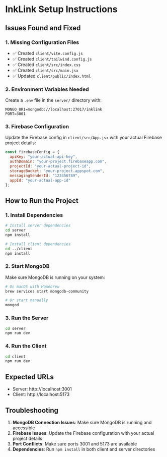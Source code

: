 # InkLink Setup Instructions

## Issues Found and Fixed

### 1. Missing Configuration Files
- ✅ Created `client/vite.config.js`
- ✅ Created `client/tailwind.config.js`
- ✅ Created `client/src/index.css`
- ✅ Created `client/src/main.jsx`
- ✅ Updated `client/public/index.html`

### 2. Environment Variables Needed

Create a `.env` file in the `server/` directory with:
```
MONGO_URI=mongodb://localhost:27017/inklink
PORT=3001
```

### 3. Firebase Configuration

Update the Firebase config in `client/src/App.jsx` with your actual Firebase project details:
```javascript
const firebaseConfig = {
  apiKey: "your-actual-api-key",
  authDomain: "your-project.firebaseapp.com",
  projectId: "your-actual-project-id",
  storageBucket: "your-project.appspot.com",
  messagingSenderId: "123456789",
  appId: "your-actual-app-id"
};
```

## How to Run the Project

### 1. Install Dependencies
```bash
# Install server dependencies
cd server
npm install

# Install client dependencies
cd ../client
npm install
```

### 2. Start MongoDB
Make sure MongoDB is running on your system:
```bash
# On macOS with Homebrew
brew services start mongodb-community

# Or start manually
mongod
```

### 3. Run the Server
```bash
cd server
npm run dev
```

### 4. Run the Client
```bash
cd client
npm run dev
```

## Expected URLs
- Server: http://localhost:3001
- Client: http://localhost:5173

## Troubleshooting

1. **MongoDB Connection Issues**: Make sure MongoDB is running and accessible
2. **Firebase Issues**: Update the Firebase configuration with your actual project details
3. **Port Conflicts**: Make sure ports 3001 and 5173 are available
4. **Dependencies**: Run `npm install` in both client and server directories
